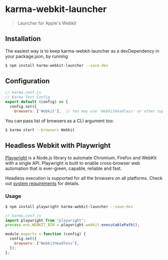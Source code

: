# karma-webkit-launcher

> Launcher for Apple's Webkit

## Installation

The easiest way is to keep karma-webkit-launcher as a devDependency in your package.json, by running

```bash
$ npm install karma-webkit-launcher --save-dev
```

## Configuration

```js
// karma.conf.js
// Karma Test Config
export default (config) => {
  config.set({
    browsers: ['Webkit'],  // You may use 'WebkitHeadless' or other supported browser
```

You can pass list of browsers as a CLI argument too:

```bash
$ karma start --browsers Webkit
```

## Headless Webkit with Playwright

[Playwright](https://github.com/microsoft/playwright) is a Node.js library to automate Chromium, Firefox and WebKit with a single API. Playwright is built to enable cross-browser web automation that is ever-green, capable, reliable and fast.

Headless execution is supported for all the browsers on all platforms. Check out [system requirements](https://playwright.dev/docs/intro/#system-requirements) for details.

### Usage

```bash
$ npm install playwright karma-webkit-launcher --save-dev
```

```js
// karma.conf.js
import playwright from "playwright";
process.env.WEBKIT_BIN = playwright.webkit.executablePath();

module.exports = function (config) {
  config.set({
    browsers: ["WebkitHeadless"],
  });
};
```

